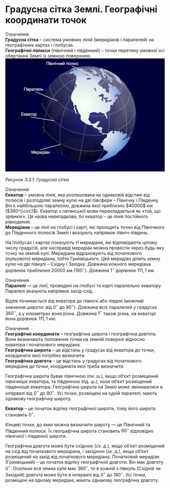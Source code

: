 Градусна сітка Землі. Географічні координати точок
============================

<div class="eoz-wrap">
<span class="eoz">Означення</span>
<div class="eoz-text">
<b>Градусна сiтка</b> – система умовних лiнiй (меридiанiв i паралелей) на географiчних картах i глобусах.<br/>
<b>Географiчнi полюси</b> (пiвнiчний i пiвденний) – точки перетину умовної осi
обертання Землi iз земною поверхнею.
</div>
</div>

<div class="space">
<div class="center">
<img src="earth11.jpg" width="600" class="center"/>
<p><i>Рисунок 3.3.1: Градусна сітка</i></p>
</div>
</div>

<div class="eoz-wrap">
<span class="eoz">Означення</span>
<div class="eoz-text">
<b>Екватор</b> – умовна лiнiя, яка розташована на однаковiй вiдстанi вiд полюсiв i розподiляє земну кулю на двi пiвсфери – Пiвнiчну i Пiвденну. Вiн є найбiльшою паралеллю, довжина якої приблизно $40000$ км ($360^{\circ}$). Екватор з латинської мови перекладається як «той, що зрiвнює». Ця назва невипадкова, бо екватор – це лiнiя постiйного рiвнодення.<br/>
<b>Меридiани</b> – це лiнiї на глобусi i картi, якi проходять точно вiд Пiвнiчного до Пiвденного полюсiв Землi i вказують напрямок пiвнiч-пiвдень.
</div>
</div>


На глобусах і картах показують ті меридіани, які відповідають цілому числу градусів, але насправді меридіан можна провести через будь-яку точку на земній кулі. Меридіани відраховують від початкового (нульового) меридіана, тобто Гринвіцького. Цей меридіан ділить земну кулю на дві півкулі – Східну і Західну. Довжина кожного меридіана дорівнює приблизно
$20 000$ км ($180^{\circ}$). Довжина $1^{\circ}$ дорівнює $111,1$ км.

<div class="eoz-wrap">
<span class="eoz">Означення</span>
<div class="eoz-text">
<b>Паралелi</b> — це лiнiї, проведенi на глобусi та картi паралельно екватору. Паралелi вказують напрямок захiд-схiд.
</div>
</div>

Відлік починається від екватора до півночі або півдня (можливі значення
широти: від $0^{\circ}$ до $90^{\circ}$). Довжина всіх паралелей у
градусах $360^{\circ}$, а у кілометрах вона різна. Довжина $1^{\circ}$
також різна, на екваторі вона дорівнює $111,1$ км.

<div class="eoz-wrap">
<span class="eoz">Означення</span>
<div class="eoz-text">
<b>Географiчнi координати</b> – географiчна широта i географiчна довгота. Вони визначають положення точки на земнiй поверхнi вiдносно екватора i початкового меридiана.<br/>
<b>Географiчна широта</b> – це вiдстань у градусах вiд екватора до точки, координати якої потрiбно визначити.<br/>
<b>Географiчна довгота</b> – це вiдстань у градусах вiд початкового меридiана до точки, координати якої треба визначити.
</div>
</div>

Географічна широта буває північною (пн. ш.), якщо об’єкт розміщений
північніше екватора, та південною (пд. ш.), коли об’єкт розміщений
південніше екватора. Географічна широта на Землі може змінюватися в
інтервалі від $0^{\circ}$ до $90^{\circ}$. Усі точки, розміщені на одній
паралелі, мають однакову географічну широту.

**Екватор** – це початок відліку географічної широти, тому його широта
становить $0^{\circ}$.

Кінцеві точки, до яких можна визначити широту — це Північний та
Південний полюси. Їх географічна широта становить $90^{\circ}$
відповідно північної і південної широти.

Географічна довгота може бути східною (сх. д.), якщо об’єкт розміщений
на схід від початкового меридіана, і західною (зх. д.), якщо об’єкт
розміщений на захід від початкового меридіана. Початковий меридіан
(Гринвіцький) – це початок відліку географічної довготи. Він має довготу
$0^{\circ}$. Оскільки вся земна куля має $360^{\circ}$, то в кожній з півкуль (Східній чи Західній) довгота може бути в інтервалі від $0^{\circ}$ до $180^{\circ}$. Усі точки, розміщені на одному меридіані, мають однакову географічну довготу.
